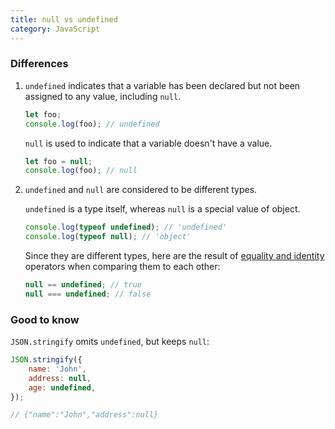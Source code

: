 ```yaml
---
title: null vs undefined
category: JavaScript
---
```


### Differences

1. `undefined` indicates that a variable has been declared but not been assigned to any value, including `null`.

    ```js
    let foo;
    console.log(foo); // undefined
    ```

    `null` is used to indicate that a variable doesn't have a value.

    ```js
    let foo = null;
    console.log(foo); // null
    ```

2. `undefined` and `null` are considered to be different types.

    `undefined` is a type itself, whereas `null` is a special value of object.

    ```js
    console.log(typeof undefined); // 'undefined'
    console.log(typeof null); // 'object'
    ```

    Since they are different types, here are the result of [equality and identity](/equality-operator-vs-strict-equality-operator) operators when comparing them to each other:

    ```js
    null == undefined; // true
    null === undefined; // false
    ```

### Good to know

`JSON.stringify` omits `undefined`, but keeps `null`:

```js
JSON.stringify({
    name: 'John',
    address: null,
    age: undefined,
});

// {"name":"John","address":null}
```
